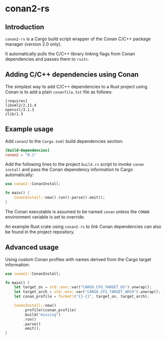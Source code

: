# conan2-rs

## Introduction

`conan2-rs` is a Cargo build script wrapper of the Conan C/C++ package manager
(version 2.0 only).

It automatically pulls the C/C++ library linking flags from Conan dependencies
and passes them to `rustc`.

## Adding C/C++ dependencies using Conan

The simplest way to add C/C++ dependencies to a Rust project using Conan
is to add a plain `conanfile.txt` file as follows:

```text
[requires]
libxml2/2.11.4
openssl/3.1.3
zlib/1.3
```

## Example usage

Add `conan2` to the `Cargo.toml` build dependencies section:

```toml
[build-dependencies]
conan2 = "0.1"
```

Add the following lines to the project `build.rs` script to invoke `conan install`
and pass the Conan dependency information to Cargo automatically:

```rust
use conan2::ConanInstall;

fn main() {
    ConanInstall::new().run().parse().emit();
}
```

The Conan executable is assumed to be named `conan` unless
the `CONAN` environment variable is set to override.

An example Rust crate using `conan2-rs` to link Conan dependencies
can also be found in the project repository.

## Advanced usage

Using custom Conan profiles with names derived from the Cargo target information:

```rust
use conan2::ConanInstall;

fn main() {
    let target_os = std::env::var("CARGO_CFG_TARGET_OS").unwrap();
    let target_arch = std::env::var("CARGO_CFG_TARGET_ARCH").unwrap();
    let conan_profile = format!("{}-{}", target_os, target_arch);

    ConanInstall::new()
        .profile(&conan_profile)
        .build("missing")
        .run()
        .parse()
        .emit();
}
```
